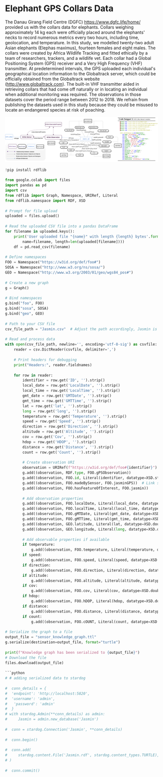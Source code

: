 
# Elephant GPS Collars Data


The Danau Girang Field Centre (DGFC) https://www.dgfc.life/home/ provided us with the collars data for elephants. Collars weighing approximately 14 kg each were officially placed around the elephants' necks to record numerous metrics  every two hours, including time, geolocation, and temperature.
In this study, we modelled twenty-two adult Asian elephants (Elephas maximus), fourteen females and eight males. The collars were created by Africa Wildlife Tracking and fitted ethically by a team of researchers, trackers, and a wildlife vet. Each collar had a Global Positioning System (GPS) receiver and a Very High Frequency (VHF) transmitter. At predetermined intervals, the GPS uploaded each individual's geographical location information to the Globaltrack server, which could be officially obtained from the Globaltrack website (http://www.globaltrack.com). The built-in VHF transmitter aided in retrieving collars that had come off naturally or in locating an individual when additional monitoring was required. The observations in those datasets cover the period range between 2012 to 2018. We refrain from publishing the datasets used in this study because they could be misused to locate an endangered species at risk of poaching. 

![Animal GPS Collars Data](/img/collar.png)


```python
!pip install rdflib

from google.colab import files
import pandas as pd
import csv
from rdflib import Graph, Namespace, URIRef, Literal
from rdflib.namespace import RDF, XSD

# Prompt for file upload
uploaded = files.upload()

# Read the uploaded CSV file into a pandas DataFrame
for filename in uploaded.keys():
    print('User uploaded file "{name}" with length {length} bytes'.format(
        name=filename, length=len(uploaded[filename])))
    df = pd.read_csv(filename)

# Define namespaces
FOO = Namespace("https://w3id.org/def/foo#")
SOSA = Namespace("http://www.w3.org/ns/sosa/")
GEO = Namespace("http://www.w3.org/2003/01/geo/wgs84_pos#")

# Create a new graph
g = Graph()

# Bind namespaces
g.bind("foo", FOO)
g.bind("sosa", SOSA)
g.bind("geo", GEO)

# Path to your CSV file
csv_file_path = "Jasmin.csv"  # Adjust the path accordingly, Jasmin is an elephant. 

# Read and process data
with open(csv_file_path, newline='', encoding='utf-8-sig') as csvfile:
    reader = csv.DictReader(csvfile, delimiter=',')

    # Print headers for debugging
    print("Headers:", reader.fieldnames)

    for row in reader:
        identifier = row.get('ID', '').strip()
        local_date = row.get('LocalDate', '').strip()
        local_time = row.get('LocalTime', '').strip()
        gmt_date = row.get('GMTDate', '').strip()
        gmt_time = row.get('GMTTime', '').strip()
        lat = row.get('lat', '').strip()
        long = row.get('long', '').strip()
        temperature = row.get('Temperature', '').strip()
        speed = row.get('Speed', '').strip()
        direction = row.get('Direction', '').strip()
        altitude = row.get('Altitude', '').strip()
        cov = row.get('Cov', '').strip()
        hdop = row.get('HDOP', '').strip()
        distance = row.get('Distance', '').strip()
        count = row.get('Count', '').strip()

        # Create observation URI
        observation = URIRef(f"https://w3id.org/def/foo#{identifier}")
        g.add((observation, RDF.type, FOO.gPSObservation))
        g.add((observation, FOO.id, Literal(identifier, datatype=XSD.string)))
        g.add((observation, FOO.madeBySensor, FOO.jasminGPS))  # Link sensor to observation
        g.add((observation, FOO.hasFeatureOfInterest, FOO.jasmin))

        # Add observation properties
        g.add((observation, FOO.localDate, Literal(local_date, datatype=XSD.date)))
        g.add((observation, FOO.localTime, Literal(local_time, datatype=XSD.time)))
        g.add((observation, FOO.gMTDate, Literal(gmt_date, datatype=XSD.date)))
        g.add((observation, FOO.gMTTime, Literal(gmt_time, datatype=XSD.time)))
        g.add((observation, GEO.latitude, Literal(lat, datatype=XSD.double)))
        g.add((observation, GEO.longitude, Literal(long, datatype=XSD.double)))

        # Add observable properties if available
        if temperature:
            g.add((observation, FOO.temperature, Literal(temperature, datatype=XSD.double)))
        if speed:
            g.add((observation, FOO.speed, Literal(speed, datatype=XSD.double)))
        if direction:
            g.add((observation, FOO.direction, Literal(direction, datatype=XSD.integer)))
        if altitude:
            g.add((observation, FOO.altitude, Literal(altitude, datatype=XSD.string)))
        if cov:
            g.add((observation, FOO.cov, Literal(cov, datatype=XSD.double)))
        if hdop:
            g.add((observation, FOO.hDOP, Literal(hdop, datatype=XSD.double)))
        if distance:
            g.add((observation, FOO.distance, Literal(distance, datatype=XSD.double)))
        if count:
            g.add((observation, FOO.cOUNT, Literal(count, datatype=XSD.integer)))

# Serialize the graph to a file
output_file = "sensor_knowledge_graph.ttl"
g.serialize(destination=output_file, format="turtle")

print(f"Knowledge graph has been serialized to {output_file}")
# Download the file
files.download(output_file)

```python
# # adding serialized data to stardog 

#  conn_details = {
#  'endpoint': 'http://localhost:5820',
#  'username': 'admin',
#   'password': 'admin'
#  }
# with stardog.Admin(**conn_details) as admin:
#     Jasmin = admin.new_database('Jasmin')

#  conn = stardog.Connection('Jasmin', **conn_details)

#  conn.begin()

#  conn.add(
#     stardog.content.File('Jasmin.rdf', stardog.content_types.TURTLE),
# )

#  conn.commit()
```
